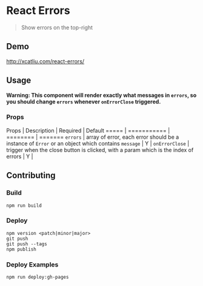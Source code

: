 # React Errors

> Show errors on the top-right

## Demo

http://xcatliu.com/react-errors/

## Usage

**Warning: This component will render exactly what messages in `errors`, so you should change `errors` whenever `onErrorClose` triggered.**

### Props

Props | Description | Required | Default
===== | =========== | ======== | =======
`errors` | array of error, each error should be a instance of `Error` or an object which contains `message` | Y |
`onErrorClose` | trigger when the close button is clicked, with a param which is the index of errors | Y |

## Contributing

### Build

```shell
npm run build
```

### Deploy

```shell
npm version <patch|minor|major>
git push
git push --tags
npm publish
```

### Deploy Examples

```shell
npm run deploy:gh-pages
```
